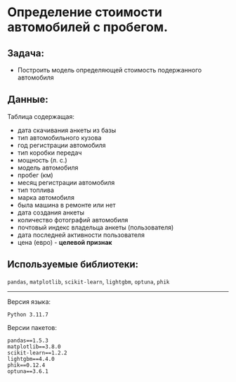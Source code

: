 # Определение стоимости автомобилей с пробегом.

## Задача:
- Построить модель определяющей стоимость подержанного автомобиля
## Данные:
Таблица содержащая:
- дата скачивания анкеты из базы
-  тип автомобильного кузова
- год регистрации автомобиля
- тип коробки передач
- мощность (л. с.)
- модель автомобиля
- пробег (км)
- месяц регистрации автомобиля
- тип топлива
- марка автомобиля
- была машина в ремонте или нет
- дата создания анкеты
- количество фотографий автомобиля
- почтовый индекс владельца анкеты (пользователя)
- дата последней активности пользователя
-  цена (евро) - **целевой признак**
 
## Используемые библиотеки:
`pandas`, `matplotlib`, `scikit-learn`, `lightgbm`, `optuna`, `phik`
***
Версия языка:
```
Python 3.11.7
```

Версии пакетов:
```
pandas==1.5.3
matplotlib==3.8.0
scikit-learn==1.2.2
lightgbm==4.4.0
phik==0.12.4
optuna==3.6.1
```
